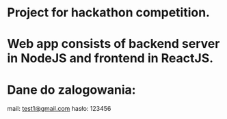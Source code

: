 # Project for hackathon competition.
# Web app consists of backend server in NodeJS and frontend in ReactJS.
# Dane do zalogowania: 
mail: test1@gmail.com
hasło: 123456
